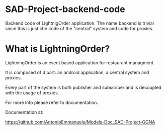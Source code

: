 # SAD-Project-backend-code
Backend code of LightnigOrder application.
The name backend is trivial since this is just che code of the "central" system and code for proxies.

# What is LightningOrder?

  LightningOrder is an event based application for restaurant managment.
  
  It is composed of 3 part: an android application, a central system and proxies.
  
  Every part of the system is both publisher and subscriber and is decoupled with the usage of proxies.
  
  For more info please refer to  documentation.

 Documentation at:

  https://github.com/AntonioEmmanuele/Models-Doc_SAD-Project-GGNA
